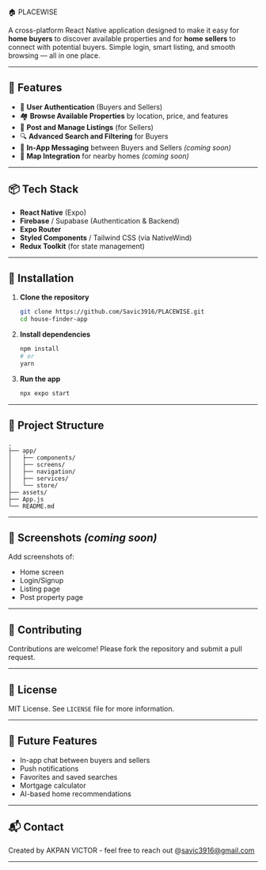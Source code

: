 🏠 PLACEWISE

A cross-platform React Native application designed to make it easy for **home buyers** to discover available properties and for **home sellers** to connect with potential buyers. Simple login, smart listing, and smooth browsing — all in one place.

---

## 🚀 Features

- 🔐 **User Authentication** (Buyers and Sellers)
- 🏘️ **Browse Available Properties** by location, price, and features
- 📸 **Post and Manage Listings** (for Sellers)
- 🔍 **Advanced Search and Filtering** for Buyers
- 💬 **In-App Messaging** between Buyers and Sellers *(coming soon)*
- 📍 **Map Integration** for nearby homes *(coming soon)*

---

## 📦 Tech Stack

- **React Native** (Expo)
- **Firebase** / Supabase (Authentication & Backend)
- **Expo Router**
- **Styled Components** / Tailwind CSS (via NativeWind)
- **Redux Toolkit** (for state management)

---

## 🔧 Installation

1. **Clone the repository**
   ```bash
   git clone https://github.com/Savic3916/PLACEWISE.git
   cd house-finder-app
   ```

2. **Install dependencies**
   ```bash
   npm install
   # or
   yarn
   ```

3. **Run the app**
   ```bash
   npx expo start
   ```

---

## 📁 Project Structure

```
.
├── app/
│   ├── components/
│   ├── screens/
│   ├── navigation/
│   ├── services/
│   └── store/
├── assets/
├── App.js
└── README.md
```

---

## 📸 Screenshots *(coming soon)*

Add screenshots of:
- Home screen
- Login/Signup
- Listing page
- Post property page

---

## 🤝 Contributing

Contributions are welcome! Please fork the repository and submit a pull request.

---

## 📄 License

MIT License. See `LICENSE` file for more information.

---

## 🧠 Future Features

- In-app chat between buyers and sellers
- Push notifications
- Favorites and saved searches
- Mortgage calculator
- AI-based home recommendations

---

## 📬 Contact

Created by AKPAN VICTOR - feel free to reach out @savic3916@gmail.com

---
